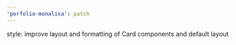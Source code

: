 ```yaml
---
'porfolio-monalisa': patch
---
```


style: improve layout and formatting of Card components and default layout

